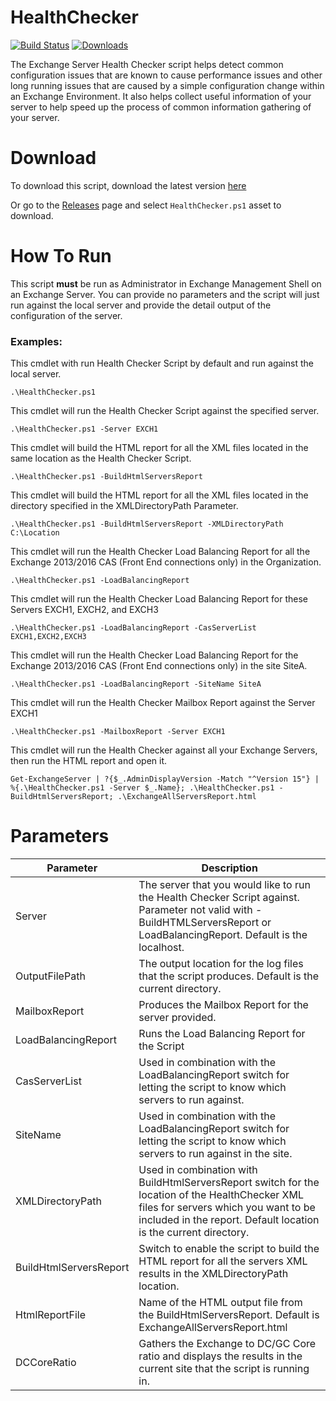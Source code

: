 # HealthChecker

[![Build Status](https://dev.azure.com/CSS-Exchange-Tools/Exchange%20Health%20Checker/_apis/build/status/dpaulson45.HealthChecker?branchName=master)](https://dev.azure.com/CSS-Exchange-Tools/Exchange%20Health%20Checker/_build/latest?definitionId=5&branchName=master)
[![Downloads](https://img.shields.io/github/downloads/dpaulson45/HealthChecker/total.svg?label=Downloads&maxAge=9999)](https://github.com/dpaulson45/HealthChecker/releases)

The Exchange Server Health Checker script helps detect common configuration issues that are known to cause performance issues and other long running issues that are caused by a simple configuration change within an Exchange Environment. It also helps collect useful information of your server to help speed up the process of common information gathering of your server.

# Download
To download this script, download the latest version [here](https://aka.ms/ExHCDownload)

Or go to the [Releases](https://github.com/dpaulson45/HealthChecker/releases) page and select `HealthChecker.ps1` asset to download.

# How To Run
This script **must** be run as Administrator in Exchange Management Shell on an Exchange Server. You can provide no parameters and the script will just run against the local server and provide the detail output of the configuration of the server.

### Examples:

This cmdlet with run Health Checker Script by default and run against the local server.

```
.\HealthChecker.ps1
```

This cmdlet will run the Health Checker Script against the specified server.

```
.\HealthChecker.ps1 -Server EXCH1
```
This cmdlet will build the HTML report for all the XML files located in the same location as the Health Checker Script.

```
.\HealthChecker.ps1 -BuildHtmlServersReport
```

This cmdlet will build the HTML report for all the XML files located in the directory specified in the XMLDirectoryPath Parameter.

```
.\HealthChecker.ps1 -BuildHtmlServersReport -XMLDirectoryPath C:\Location
```

This cmdlet will run the Health Checker Load Balancing Report for all the Exchange 2013/2016 CAS (Front End connections only) in the Organization.

```
.\HealthChecker.ps1 -LoadBalancingReport
```

This cmdlet will run the Health Checker Load Balancing Report for these Servers EXCH1, EXCH2, and EXCH3

```
.\HealthChecker.ps1 -LoadBalancingReport -CasServerList EXCH1,EXCH2,EXCH3
```

This cmdlet will run the Health Checker Load Balancing Report for the Exchange 2013/2016 CAS (Front End connections only) in the site SiteA.

```
.\HealthChecker.ps1 -LoadBalancingReport -SiteName SiteA
```

This cmdlet will run the Health Checker Mailbox Report against the Server EXCH1

```
.\HealthChecker.ps1 -MailboxReport -Server EXCH1
```

This cmdlet will run the Health Checker against all your Exchange Servers, then run the HTML report and open it.

```
Get-ExchangeServer | ?{$_.AdminDisplayVersion -Match "^Version 15"} | %{.\HealthChecker.ps1 -Server $_.Name}; .\HealthChecker.ps1 -BuildHtmlServersReport; .\ExchangeAllServersReport.html
```

# Parameters

Parameter | Description
----------|------------
Server | The server that you would like to run the Health Checker Script against. Parameter not valid with -BuildHTMLServersReport or LoadBalancingReport. Default is the localhost.
OutputFilePath | The output location for the log files that the script produces. Default is the current directory.
MailboxReport | Produces the Mailbox Report for the server provided.
LoadBalancingReport | Runs the Load Balancing Report for the Script
CasServerList | Used in combination with the LoadBalancingReport switch for letting the script to know which servers to run against.
SiteName | Used in combination with the LoadBalancingReport switch for letting the script to know which servers to run against in the site.
XMLDirectoryPath | Used in combination with BuildHtmlServersReport switch for the location of the HealthChecker XML files for servers which you want to be included in the report. Default location is the current directory.
BuildHtmlServersReport | Switch to enable the script to build the HTML report for all the servers XML results in the XMLDirectoryPath location.
HtmlReportFile | Name of the HTML output file from the BuildHtmlServersReport. Default is ExchangeAllServersReport.html
DCCoreRatio | Gathers the Exchange to DC/GC Core ratio and displays the results in the current site that the script is running in.